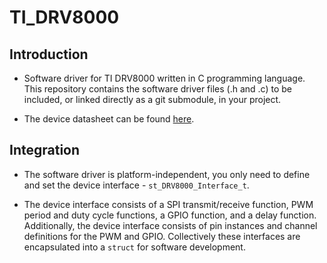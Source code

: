 # TI_DRV8000

## Introduction

-   Software driver for TI DRV8000 written in C programming language. This repository contains the software driver files (.h and .c) to be included, or linked directly as a git submodule, in your project.

-   The device datasheet can be found [here](https://www.ti.com/product/DRV8000-Q1).

## Integration

-   The software driver is platform-independent, you only need to define and set the device interface - `st_DRV8000_Interface_t`.

-   The device interface consists of a SPI transmit/receive function, PWM period and duty cycle functions, a GPIO function, and a delay function. Additionally, the device interface consists of pin instances and channel definitions for the PWM and GPIO. Collectively these interfaces are encapsulated into a `struct` for software development.
